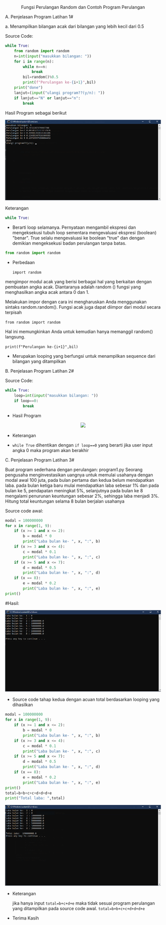 <p align="center">
Fungsi Perulangan Random dan Contoh Program Perulangan
</p>
<p>

A. Penjelasan Program Latihan 1#<p>
a. Menampilkan bilangan acak dari bilangan yang lebih kecil dari 0.5<p>
Source Code:</p>

```python
while True:
    from random import random
    n=int(input("masukkan bilangan: "))
    for i in range(n):
        while n==n:
            break
        bil=random()%0.5
        print(f"Perulangan ke-{i+1}",bil)
    print("done")
    lanjut=(input("ulangi program??(y/n): "))
    if lanjut=="N" or lanjut=="n":
        break
```
Hasil Program sebagai berikut<p>

<p align="center">
<img src="https://github.com/ariandto/labpy03/blob/main/Looping/L1.png"/>
<p align="center">
</p>

Keterangan</p>

```python
while True:
```
- Berarti loop selamanya. Pernyataan mengambil ekspresi dan mengeksekusi tubuh loop sementara mengevaluasi ekspresi (boolean) "benar". True selalu mengevaluasi ke boolean "true" dan dengan demikian mengeksekusi badan perulangan tanpa batas.<p>

```python
from random import random
```

- Perbedaan<p>
```import random```<p>

mengimpor modul acak yang berisi berbagai hal yang berkaitan dengan pembuatan angka acak. Diantaranya adalah random () fungsi yang menghasilkan angka acak antara 0 dan 1.<p>
Melakukan impor dengan cara ini mengharuskan Anda menggunakan sintaks random.random(). Fungsi acak juga dapat diimpor dari modul secara terpisah<p>

```from random import random```<p>

Hal ini memungkinkan Anda untuk kemudian hanya memanggil random() langsung.<p>

```print(f"Perulangan ke-{i+1}",bil)```<p>

* Merupakan looping yang berfungsi untuk menampilkan sequence dari bilangan yang ditampilkan<p>

B. Penjelasan Program Latihan 2#<p>

Source Code:</p>

```python
while True:
    loop=int(input("masukkan bilangan: "))
    if loop==0:
        break
```
* Hasil Program<p>

<p align="center">
<img src="https://github.com/ariandto/labpy03/blob/main/Looping/L3.png"/>
<p align="center">
</p>

- Keterangan</p>

- ```while True``` dihentikan dengan ```if loop==0``` yang berarti jika user input angka 0 maka program akan berakhir<p>

C. Penjelasan Program Latihan 3#<p>

Buat program sederhana dengan perulangan: ​program1.py
Seorang pengusaha menginvestasikan uangnya untuk memulai usahanya dengan
modal awal 100 juta, pada bulan pertama dan kedua belum mendapatkan laba. pada
bulan ketiga baru mulai mendapatkan laba sebesar 1% dan pada bulan ke 5,
pendapatan meningkat 5%, selanjutnya pada bulan ke 8 mengalami penurunan
keuntungan sebesar 2%, sehingga laba menjadi 3%. Hitung total keuntungan selama 8
bulan berjalan usahanya<p>

Source code awal:

```python
modal = 100000000
for x in range(1, 9):
    if (x >= 1 and x <= 2):
        b = modal * 0
        print("Laba bulan ke- ", x, ":", b)
    if (x >= 3 and x <= 4):
        c = modal * 0.1
        print("Laba bulan ke- ", x, ":", c)
    if (x >= 5 and x <= 7):
        d = modal * 0.5
        print("Laba bulan ke- ", x, ":", d)
    if (x == 8):
        e = modal * 0.2
        print("Laba bulan ke- ", x, ":", e)
print()
```

#Hasil:
<p align="center">
<img src="https://github.com/ariandto/labpy03/blob/main/Looping/LABA1.png"/>
<p align="center">
</p>

- Source code tahap kedua dengan acuan total berdasarkan looping yang dihasilkan

```python
modal = 100000000
for x in range(1, 9):
    if (x >= 1 and x <= 2):
        b = modal * 0
        print("Laba bulan ke- ", x, ":", b)
    if (x >= 3 and x <= 4):
        c = modal * 0.1
        print("Laba bulan ke- ", x, ":", c)
    if (x >= 5 and x <= 7):
        d = modal * 0.5
        print("Laba bulan ke- ", x, ":", d)
    if (x == 8):
        e = modal * 0.2
        print("Laba bulan ke- ", x, ":", e)
print()
total=b+b+c+c+d+d+d+e
print("Total laba: ",total)
```
<p align="center">
<img src="https://github.com/ariandto/labpy03/blob/main/Looping/lb1.png"/>
<p align="center">
</p>

- Keterangan</p>
jika hanya input ```total=b+c+d+e``` maka tidak sesuai program perulangan yang ditampilkan pada source code awal. ```total=b+b+c+c+d+d+d+e```

- Terima Kasih
